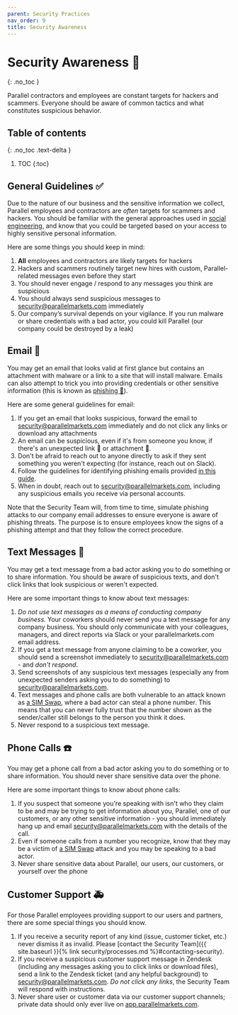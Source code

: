 ```yaml
---
parent: Security Practices
nav_order: 9
title: Security Awareness
---
```

# Security Awareness :eyes:
{: .no_toc }

Parallel contractors and employees are constant targets for hackers and scammers.  Everyone should be aware of common tactics and what constitutes suspicious behavior.

## Table of contents
{: .no_toc .text-delta }

1. TOC
{:toc}

## General Guidelines :white_check_mark:
Due to the nature of our business and the sensitive information we collect, Parallel employees and contractors are *often* targets for scammers and hackers. You should be familiar with the general approaches used in [social engineering](https://en.wikipedia.org/wiki/Social_engineering_(security)), and know that you could be targeted based on your access to highly sensitive personal information.

Here are some things you should keep in mind:
 1. **All** employees and contractors are likely targets for hackers
 1. Hackers and scammers routinely target new hires with custom, Parallel-related messages even before they start
 1. You should never engage / respond to any messages you think are suspicious
 1. You should always send suspicious messages to [security@parallelmarkets.com](mailto:security@parallelmarkets.com) immediately
 1. Our company’s survival depends on your vigilance. If you run malware or share credentials with a bad actor, you could kill Parallel (our company could be destroyed by a leak)

## Email :email:

You may get an email that looks valid at first glance but contains an attachment with malware or a link to a site that will install malware. Emails can also attempt to trick you into providing credentials or other sensitive information (this is known as [phishing :fishing_pole_and_fish:](https://en.wikipedia.org/wiki/Social_engineering_(security)#Phishing)).

Here are some general guidelines for email:

1. If you get an email that looks suspicious, forward the email to [security@parallelmarkets.com](mailto:security@parallelmarkets.com) immediately and do not click any links or download any attachments
1. An email can be suspicious, even if it's from someone you know, if there's an unexpected link :link: or attachment :file_folder:.
1. Don't be afraid to reach out to anyone directly to ask if they sent something you weren't expecting (for instance, reach out on Slack).
1. Follow the guidelines for identifying phishing emails provided [in this guide](https://www.itgovernance.co.uk/blog/5-ways-to-detect-a-phishing-email).
1. When in doubt, reach out to [security@parallelmarkets.com](mailto:security@parallelmarkets.com), including any suspicious emails you receive via personal accounts.

Note that the Security Team will, from time to time, simulate phishing attacks to our company email addresses to ensure everyone is aware of phishing threats. The purpose is to ensure employees know the signs of a phishing attempt and that they follow the correct procedure.

## Text Messages :iphone:

You may get a text message from a bad actor asking you to do something or to share information.  You should be aware of suspicious texts, and don't click links that look suspicious or weren't expected.

Here are some important things to know about text messages:
 1. _Do not use text messages as a means of conducting company business._ Your coworkers should never send you a text message for any company business. You should only communicate with your colleagues, managers, and direct reports via Slack or your parallelmarkets.com email address.
 1. If you get a text message from anyone claiming to be a coworker, you should send a screenshot immediately to [security@parallelmarkets.com](mailto:security@parallelmarkets.com) - and *don't respond*.
 1. Send screenshots of any suspicious text messages (especially any from unexpected senders asking you to do something) to [security@parallelmarkets.com](mailto:security@parallelmarkets.com).
 1. Text messages and phone calls are both vulnerable to an attack known as [a SIM Swap](https://www.wired.com/story/sim-swap-attack-defend-phone/), where a bad actor can steal a phone number. This means that you can never fully trust that the number shown as the sender/caller still belongs to the person you think it does.
 1. Never respond to a suspicious text message.

## Phone Calls :phone:

You may get a phone call from a bad actor asking you to do something or to share information.  You should never share sensitive data over the phone.

Here are some important things to know about phone calls:

 1. If you suspect that someone you're speaking with isn't who they claim to be and may be trying to get information about you, Parallel, one of our customers, or any other sensitive information - you should immediately hang up and email [security@parallelmarkets.com](mailto:security@parallelmarkets.com) with the details of the call.
 1. Even if someone calls from a number you recognize, know that they may be a victim of [a SIM Swap](https://www.wired.com/story/sim-swap-attack-defend-phone/) attack and you may be speaking to a bad actor.
 1. Never share sensitive data about Parallel, our users, our customers, or yourself over the phone

## Customer Support :ambulance:

For those Parallel employees providing support to our users and partners, there are some special things you should know.

 1. If you receive a security report of any kind (issue, customer ticket, etc.) never dismiss it as invalid. Please [contact the Security Team]({{ site.baseurl }}{% link security/processes.md %}#contacting-security).
 1. If you receive a suspicious customer support message in Zendesk (including any messages asking you to click links or download files), send a link to the Zendesk ticket (and any helpful background) to [security@parallelmarkets.com](mailto:security@parallelmarkets.com). _Do not click any links_, the Security Team will respond with instructions.
 1. Never share user or customer data via our customer support channels; private data should only ever live on [app.parallelmarkets.com](https://app.parallelmarkets.com).
